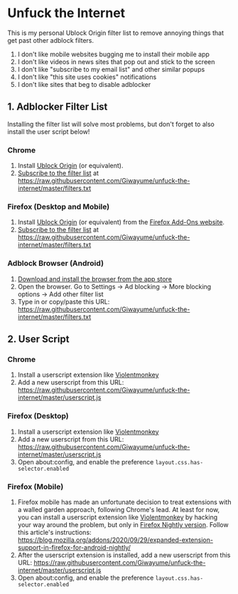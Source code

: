 # Unfuck the Internet
This is my personal Ublock Origin filter list to remove annoying things that get past other adblock filters.

1. I don't like mobile websites bugging me to install their mobile app
2. I don't like videos in news sites that pop out and stick to the screen
3. I don't like "subscribe to my email list" and other similar popups
4. I don't like "this site uses cookies" notifications
5. I don't like sites that beg to disable adblocker

## 1. Adblocker Filter List

Installing the filter list will solve most problems, but don't forget to also install the user script below!

### Chrome

1. Install [Ublock Origin](https://chrome.google.com/webstore/detail/ublock-origin/cjpalhdlnbpafiamejdnhcphjbkeiagm?hl=en) (or equivalent).
2. [Subscribe to the filter list](https://raw.githubusercontent.com/Giwayume/unfuck-the-internet/master/filters.txt) at https://raw.githubusercontent.com/Giwayume/unfuck-the-internet/master/filters.txt

### Firefox (Desktop and Mobile)

1. Install [Ublock Origin](https://addons.mozilla.org/en-US/firefox/addon/ublock-origin/?src=search) (or equivalent) from the [Firefox Add-Ons website](https://addons.mozilla.org/).
2. [Subscribe to the filter list](https://raw.githubusercontent.com/Giwayume/unfuck-the-internet/master/filters.txt) at https://raw.githubusercontent.com/Giwayume/unfuck-the-internet/master/filters.txt

### Adblock Browser (Android)

1. [Download and install the browser from the app store](https://play.google.com/store/apps/details?id=org.adblockplus.browser)
2. Open the browser. Go to Settings -> Ad blocking -> More blocking options -> Add other filter list
3. Type in or copy/paste this URL: https://raw.githubusercontent.com/Giwayume/unfuck-the-internet/master/filters.txt

## 2. User Script

### Chrome

1. Install a userscript extension like [Violentmonkey](https://chrome.google.com/webstore/detail/violentmonkey/jinjaccalgkegednnccohejagnlnfdag?hl=en)
2. Add a new userscript from this URL: https://raw.githubusercontent.com/Giwayume/unfuck-the-internet/master/userscript.js

### Firefox (Desktop)

1. Install a userscript extension like [Violentmonkey](https://addons.mozilla.org/en-US/firefox/addon/violentmonkey/)
2. Add a new userscript from this URL: https://raw.githubusercontent.com/Giwayume/unfuck-the-internet/master/userscript.js
3. Open about:config, and enable the preference `layout.css.has-selector.enabled`

### Firefox (Mobile)

1. Firefox mobile has made an unfortunate decision to treat extensions with a walled garden approach, following Chrome's lead. At least for now, you can install a userscript extension like [Violentmonkey](https://addons.mozilla.org/en-US/firefox/addon/violentmonkey/) by hacking your way around the problem, but only in [Firefox Nightly version](https://play.google.com/store/apps/details?id=org.mozilla.fenix&hl=en_US&gl=US). Follow this article's instructions: https://blog.mozilla.org/addons/2020/09/29/expanded-extension-support-in-firefox-for-android-nightly/
2. After the userscript extension is installed, add a new userscript from this URL: https://raw.githubusercontent.com/Giwayume/unfuck-the-internet/master/userscript.js
3. Open about:config, and enable the preference `layout.css.has-selector.enabled`
